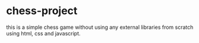 # chess-project
this is a simple chess game without using any external libraries from scratch using html, css and javascript.

